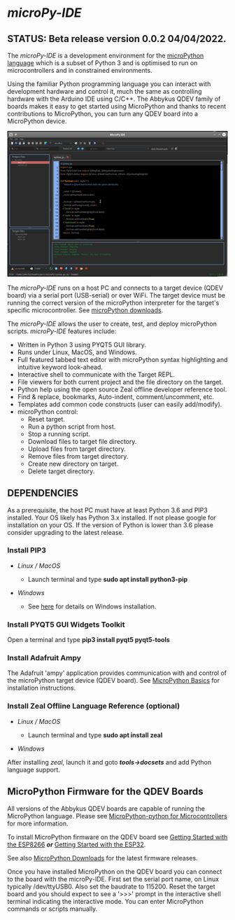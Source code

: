 # ***microPy-IDE***

## STATUS: Beta release version 0.0.2 04/04/2022.

The *microPy-IDE* is a development environment for the [microPython language](https://micropython.org/) which is a subset of Python 3 and is optimised to run on microcontrollers and in constrained environments. 

Using the familiar Python programming language you can interact with development hardware and control it, much the same as controlling hardware with the Arduino IDE using C/C++. The Abbykus QDEV family of boards makes it easy to get started using MicroPython and thanks to recent contributions to MicroPython, you can turn any QDEV board into a MicroPython device.


![](https://github.com/Abbykus/microPy-IDE/blob/3a2bbbc565d9bde55c800ac3cb0ba72c25d3f430/photos/microPy-IDE.png)

The *microPy-IDE* runs on a host PC and connects to a target device (QDEV board) via a serial port (USB-serial) or over WiFi. The target device must be running the correct version of the microPython interpreter for the target's specific microcontroller. See [microPython downloads](https://micropython.org/download/).

The *microPy-IDE* allows the user to create, test, and deploy microPython scripts. *microPy-IDE* features include:
- Written in Python 3 using PYQT5 GUI library.
- Runs under Linux, MacOS, and Windows.
- Full featured tabbed text editor with microPython syntax highlighting and intuitive keyword look-ahead.
- Interactive shell to communicate with the Target REPL.
- File viewers for both current project and the file directory on the target.
- Python help using the open source Zeal offline developer reference tool.
- Find & replace, bookmarks, Auto-indent, comment/uncomment, etc.
- Templates add common code constructs (user can easily add/modify).
- microPython control:
  - Reset target.
  - Run a python script from host.
  - Stop a running script.
  - Download files to target file directory.
  - Upload files from target directory.
  - Remove files from target directory.
  - Create new directory on target.
  - Delete target directory.

## DEPENDENCIES
As a prerequisite, the host PC must have at least Python 3.6 and PIP3 installed. 
Your OS likely has Python 3.x installed. If not please google for installation on your OS.
If the version of Python is lower than 3.6 please consider upgrading to the latest release.

### Install PIP3
- *Linux / MacOS*
  - Launch terminal and type **sudo apt install python3-pip**

- *Windows*
  - See [here](https://stackoverflow.com/questions/70727436/how-to-install-pip3-on-windows-10) for details on Windows installation.

### Install PYQT5 GUI Widgets Toolkit
Open a terminal and type **pip3 install pyqt5 pyqt5-tools**

### Install Adafruit Ampy
The Adafruit 'ampy' application provides communication with and control of the microPython target device (QDEV board). See [MicroPython Basics](https://cdn-learn.adafruit.com/downloads/pdf/micropython-basics-load-files-and-run-code.pdf) for installation instructions.

### Install Zeal Offline Language Reference (optional)
- *Linux / MacOS*
  - Launch terminal and type **sudo apt install zeal**

- *Windows*

After installing *zeal*, launch it and goto ***tools->docsets*** and add Python language support.

## MicroPython Firmware for the QDEV Boards
All versions of the Abbykus QDEV boards are capable of running the MicroPython language. 
Please see [MicroPython-python for Microcontrollers](https://micropython.org/) for more information.

To install MicroPython firmware on the QDEV board see [Getting Started with the ESP8266](https://docs.micropython.org/en/latest/esp8266/tutorial/intro.html#intro) ***or*** [Getting Started with the ESP32](https://docs.micropython.org/en/latest/esp32/tutorial/intro.html#esp32-intro).

See also [MicroPython Downloads](https://micropython.org/download/) for the latest firmware releases.

Once you have installed MicroPython on the QDEV board you can connect to the board with the microPy-IDE. 
First set the serial port name, on Linux typically /dev/ttyUSB0. Also set the baudrate to 115200.
Reset the target board and you should expect to see a '>>>' prompt in the interactive shell terminal indicating the interactive mode. You can enter MicroPython commands or scripts manually.







